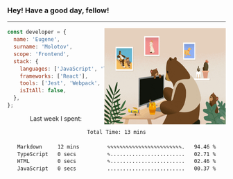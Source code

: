 ### Hey! Have a good day, fellow!
---
<img align='right' alt='GIF' vertical-align='center' src='./src/giphy.gif' width='280px' height='222px'/>

```javascript
const developer = {
  name: 'Eugene',
  surname: 'Molotov',
  scope: 'Frontend',
  stack: {
    languages: ['JavaScript', 'TypeScript'],
    frameworks: ['React'],
    tools: ['Jest', 'Webpack', 'Sass'],
    isItAll: false,
  },
};
```
<p align="center">
  Last week I spent:
</p>
<div align="center">
<!--START_SECTION:waka-->

```txt
Total Time: 13 mins

Markdown     12 mins         ✎✎✎✎✎✎✎✎✎✎✎✎✎✎✎✎✎✎✎✎✎✎✎✎.   94.46 %
TypeScript   0 secs          ✎........................   02.71 %
HTML         0 secs          ✎........................   02.46 %
JavaScript   0 secs          .........................   00.37 %
```

<!--END_SECTION:waka-->

